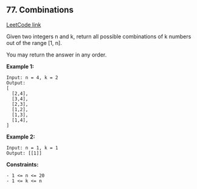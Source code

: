 ## 77. Combinations
[LeetCode link](https://leetcode.com/problems/combinations/)

Given two integers n and k, return all possible combinations of k numbers out of the range [1, n].

You may return the answer in any order.

**Example 1:**
```
Input: n = 4, k = 2
Output:
[
  [2,4],
  [3,4],
  [2,3],
  [1,2],
  [1,3],
  [1,4],
]
```
**Example 2:**
```
Input: n = 1, k = 1
Output: [[1]]
```
**Constraints:**
```
- 1 <= n <= 20
- 1 <= k <= n
```
